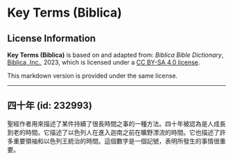# Key Terms (Biblica)

## License Information

**Key Terms (Biblica)** is based on and adapted from: _Biblica Bible Dictionary_, [Biblica, Inc.](https://www.biblica.com/), 2023, which is licensed under a [CC BY-SA 4.0 license](https://creativecommons.org/licenses/by-sa/4.0/legalcode.en).

This markdown version is provided under the same license.



--------------------------------

## 四十年 (id: 232993)

聖經作者用來描述了某件持續了很長時間之事的一種方法。四十年被認為是人成長到老的時間。它描述了以色列人在進入迦南之前在曠野漂流的時間。它也描述了許多重要領袖和以色列王統治的時間。這個數字是一個記號，表明所發生的事情很重要。


